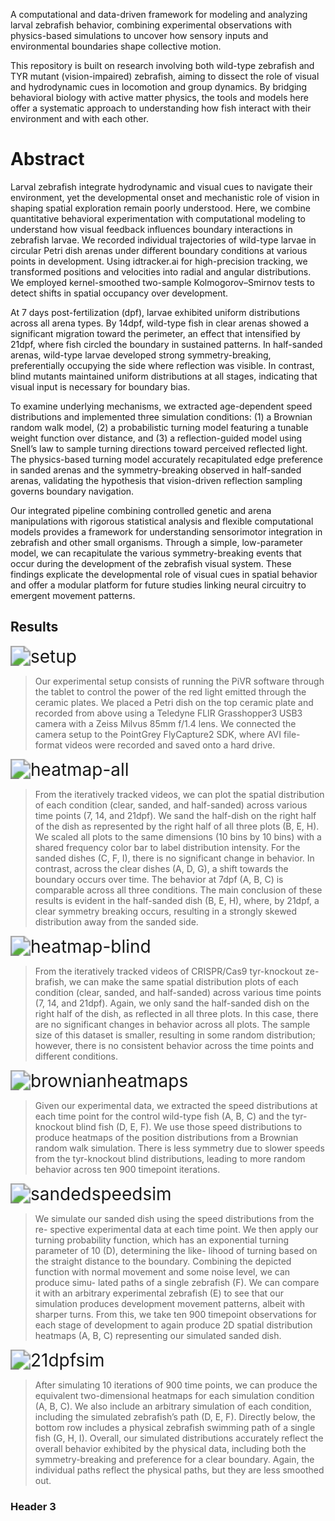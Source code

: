 A computational and data-driven framework for modeling and analyzing larval zebrafish behavior, combining experimental observations with physics-based simulations to uncover how sensory inputs and environmental boundaries shape collective motion.

This repository is built on research involving both wild-type zebrafish and TYR mutant (vision-impaired) zebrafish, aiming to dissect the role of visual and hydrodynamic cues in locomotion and group dynamics. By bridging behavioral biology with active matter physics, the tools and models here offer a systematic approach to understanding how fish interact with their environment and with each other.

# Abstract

Larval zebrafish integrate hydrodynamic and visual cues to navigate their environment, yet the developmental onset and mechanistic role of vision in shaping spatial exploration remain poorly understood. Here, we combine quantitative behavioral experimentation with computational modeling to understand how visual feedback influences boundary interactions in zebrafish larvae. We recorded individual trajectories of wild-type larvae in circular Petri dish arenas under different boundary conditions at various points in development. Using idtracker.ai for high-precision tracking, we transformed positions and velocities into radial and angular distributions. We employed kernel-smoothed two-sample Kolmogorov–Smirnov tests to detect shifts in spatial occupancy over development.

At 7 days post-fertilization (dpf), larvae exhibited uniform distributions across all arena types. By 14dpf, wild-type fish in clear arenas showed a significant migration toward the perimeter, an effect that intensified by 21dpf, where fish circled the boundary in sustained patterns. In half-sanded arenas, wild-type larvae developed strong symmetry-breaking, preferentially occupying the side where reflection was visible. In contrast, blind mutants maintained uniform distributions at all stages, indicating that visual input is necessary for boundary bias.

To examine underlying mechanisms, we extracted age-dependent speed distributions and implemented three simulation conditions: (1) a Brownian random walk model, (2) a probabilistic turning model featuring a tunable weight function over distance, and (3) a reflection-guided model using Snell’s law to sample turning directions toward perceived reflected light. The physics-based turning model accurately recapitulated edge preference in sanded arenas and the symmetry-breaking observed in half-sanded arenas, validating the hypothesis that vision-driven reflection sampling governs boundary navigation.

Our integrated pipeline combining controlled genetic and arena manipulations with rigorous statistical analysis and flexible computational models provides a framework for understanding sensorimotor integration in zebrafish and other small organisms. Through a simple, low-parameter model, we can recapitulate the various symmetry-breaking events that occur during the development of the zebrafish visual system. These findings explicate the developmental role of visual cues in spatial behavior and offer a modular platform for future studies linking neural circuitry to emergent movement patterns.

## Results

<img src="./assets/img/setup.jpg" alt="setup" style="zoom: 200%;">

> Our experimental setup consists of running the PiVR software through the
tablet to control the power of the red light emitted through the ceramic plates. We
placed a Petri dish on the top ceramic plate and recorded from above using a Teledyne
FLIR Grasshopper3 USB3 camera with a Zeiss Milvus 85mm f/1.4 lens. We connected
the camera setup to the PointGrey FlyCapture2 SDK, where AVI file-format videos
were recorded and saved onto a hard drive.

<img src="./assets/img/heatmap_all.jpg" alt="heatmap-all" style="zoom: 200%;">

> From the iteratively tracked videos, we can plot the spatial distribution
of each condition (clear, sanded, and half-sanded) across various time points (7, 14,
and 21dpf). We sand the half-dish on the right half of the dish as represented by the
right half of all three plots (B, E, H). We scaled all plots to the same dimensions (10
bins by 10 bins) with a shared frequency color bar to label distribution intensity. For
the sanded dishes (C, F, I), there is no significant change in behavior. In contrast,
across the clear dishes (A, D, G), a shift towards the boundary occurs over time.
The behavior at 7dpf (A, B, C) is comparable across all three conditions. The main
conclusion of these results is evident in the half-sanded dish (B, E, H), where, by
21dpf, a clear symmetry breaking occurs, resulting in a strongly skewed distribution
away from the sanded side.

<img src="./assets/img/heatmap_blind.jpg" alt="heatmap-blind" style="zoom: 200%;">

> From the iteratively tracked videos of CRISPR/Cas9 tyr-knockout ze-
brafish, we can make the same spatial distribution plots of each condition (clear,
sanded, and half-sanded) across various time points (7, 14, and 21dpf). Again, we
only sand the half-sanded dish on the right half of the dish, as reflected in all three
plots. In this case, there are no significant changes in behavior across all plots. The
sample size of this dataset is smaller, resulting in some random distribution; however,
there is no consistent behavior across the time points and different conditions.

<img src="./assets/img/brownianheatmaps.jpg" alt="brownianheatmaps" style="zoom: 200%;">

> Given our experimental data, we extracted the speed distributions at
each time point for the control wild-type fish (A, B, C) and the tyr-knockout blind
fish (D, E, F). We use those speed distributions to produce heatmaps of the position
distributions from a Brownian random walk simulation. There is less symmetry due
to slower speeds from the tyr-knockout blind distributions, leading to more random
behavior across ten 900 timepoint iterations.

<img src="./assets/img/sandedspeedsim.jpg" alt="sandedspeedsim" style="zoom: 200%;">

> We simulate our sanded dish using the speed distributions from the re-
spective experimental data at each time point. We then apply our turning probability
function, which has an exponential turning parameter of 10 (D), determining the like-
lihood of turning based on the straight distance to the boundary. Combining the
depicted function with normal movement and some noise level, we can produce simu-
lated paths of a single zebrafish (F). We can compare it with an arbitrary experimental
zebrafish (E) to see that our simulation produces development movement patterns,
albeit with sharper turns. From this, we take ten 900 timepoint observations for each
stage of development to again produce 2D spatial distribution heatmaps (A, B, C)
representing our simulated sanded dish.

<img src="./assets/img/21dpf_simulation.jpg" alt="21dpfsim" style="zoom: 200%;">

> After simulating 10 iterations of 900 time points, we can produce the
equivalent two-dimensional heatmaps for each simulation condition (A, B, C). We also
include an arbitrary simulation of each condition, including the simulated zebrafish’s
path (D, E, F). Directly below, the bottom row includes a physical zebrafish swimming
path of a single fish (G, H, I). Overall, our simulated distributions accurately reflect the
overall behavior exhibited by the physical data, including both the symmetry-breaking
and preference for a clear boundary. Again, the individual paths reflect the physical
paths, but they are less smoothed out.

### Header 3

